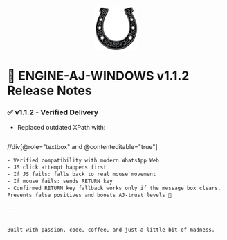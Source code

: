 <p align="center"><img src="https://github.com/richknowles/ENGINE-AJ-WINDOWS/raw/main/assets/ENGINE-AJ-WINDOWS.png" width="100" /></p>


# 🚀 ENGINE-AJ-WINDOWS v1.1.2 Release Notes

### ✅ v1.1.2 - Verified Delivery
- Replaced outdated XPath with:
  ```
//div[@role="textbox" and @contenteditable="true"]
  ```
- Verified compatibility with modern WhatsApp Web
- JS click attempt happens first
- If JS fails: falls back to real mouse movement
- If mouse fails: sends RETURN key
- Confirmed RETURN key fallback works only if the message box clears. Prevents false positives and boosts AJ-trust levels 💯

---


Built with passion, code, coffee, and just a little bit of madness.

